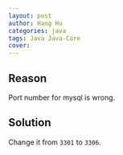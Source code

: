 ```yaml
---
layout: post
author: Hang Hu
categories: java
tags: Java Java-Core 
cover: 
---
```


## Reason

Port number for mysql is wrong.
## Solution

Change it from `3301` to `3306`.
